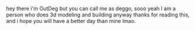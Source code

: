 hey there i'm OutDeg but you can call me as deggo, sooo yeah I am a person who does 3d modeling and building
anyway thanks for reading this, and i hope you will have a better day than mine lmao.
